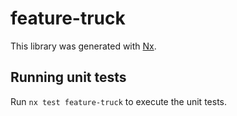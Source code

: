 # feature-truck

This library was generated with [Nx](https://nx.dev).

## Running unit tests

Run `nx test feature-truck` to execute the unit tests.

